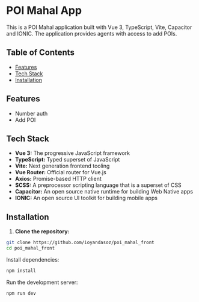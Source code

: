 # POI Mahal App

This is a POI Mahal application built with Vue 3, TypeScript, Vite, Capacitor and IONIC. The application provides agents with access to add POIs.

## Table of Contents

- [Features](#features)
- [Tech Stack](#tech-stack)
- [Installation](#installation)

<!-- ## Demo

A live demo of the application can be found [here](http://m927036d.beget.tech/). -->

## Features

- Number auth
- Add POI

## Tech Stack

- **Vue 3:** The progressive JavaScript framework
- **TypeScript:** Typed superset of JavaScript
- **Vite:** Next generation frontend tooling
- **Vue Router:** Official router for Vue.js
- **Axios:** Promise-based HTTP client
- **SCSS:** A preprocessor scripting language that is a superset of CSS
- **Capacitor:** An open source native runtime for building Web Native apps
- **IONIC:** An open source UI toolkit for building mobile apps

## Installation

1. **Clone the repository:**

```bash
git clone https://github.com/ioyandasoz/poi_mahal_front
cd poi_mahal_front
```
Install dependencies:
```bash
npm install
```
Run the development server:
```bash
npm run dev
```